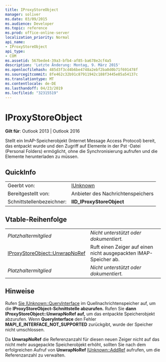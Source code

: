 ```yaml
---
title: IProxyStoreObject
manager: soliver
ms.date: 03/09/2015
ms.audience: Developer
ms.topic: reference
ms.prod: office-online-server
localization_priority: Normal
api_name:
- IProxyStoreObject
api_type:
- COM
ms.assetid: 567bede4-39a3-bfb4-af85-ba678e2cf4a5
description: 'Letzte Änderung: Montag, 9. März 2015'
ms.openlocfilehash: 485d3f3cd4b6be4748a2ebf2ba0d0b71f691478f
ms.sourcegitcommit: 8fe462c32b91c87911942c188f3445e85a54137c
ms.translationtype: MT
ms.contentlocale: de-DE
ms.lasthandoff: 04/23/2019
ms.locfileid: "32315519"
---
```

# <a name="iproxystoreobject"></a>IProxyStoreObject

  
  
**Gilt für**: Outlook 2013 | Outlook 2016 
  
Stellt ein ImAP-Speicherobjekt (Internet Message Access Protocol) bereit, das entpackt wurde und den Zugriff auf Elemente in der Pst -Datei (Personal Folders) ermöglicht, ohne die Synchronisierung aufrufen und die Elemente herunterladen zu müssen.
  
## <a name="quick-info"></a>QuickInfo

|||
|:-----|:-----|
|Geerbt von:  <br/> |[IUnknown](https://msdn.microsoft.com/library/ms680509%28v=VS.85%29.aspx) <br/> |
|Bereitgestellt von:  <br/> |Anbieter des Nachrichtenspeichers  <br/> |
|Schnittstellenbezeichner:  <br/> |**IID_IProxyStoreObject** <br/> |
   
## <a name="vtable-order"></a>Vtable-Reihenfolge

|||
|:-----|:-----|
| *Platzhaltermitglied*  <br/> | *Nicht unterstützt oder dokumentiert.*  <br/> |
|[IProxyStoreObject::UnwrapNoRef](iproxystoreobject-unwrapnoref.md) <br/> |Ruft einen Zeiger auf einen nicht ausgepackten IMAP-Speicher ab.  <br/> |
| *Platzhaltermitglied*  <br/> | *Nicht unterstützt oder dokumentiert.*  <br/> |
   
## <a name="remarks"></a>Hinweise

Rufen [Sie IUnknown::QueryInterface](https://msdn.microsoft.com/library/ms682521%28v=VS.85%29.aspx) im Quellnachrichtenspeicher auf, um die **IProxyStoreObject-Schnittstelle abzurufen.** Rufen Sie **dann IProxyStoreObject::UnwrapNoRef auf,** um das entpackte Speicherobjekt abzurufen. Wenn **QueryInterface** den Fehler **MAPI_E_INTERFACE_NOT_SUPPORTED** zurückgibt, wurde der Speicher nicht umschlossen. 
  
Da **UnwrapNoRef** die Referenzanzahl für diesen neuen Zeiger nicht auf das nicht mehr ausgepackte Speicherobjekt erhöht, sollten Sie nach dem erfolgreichen Aufruf von **UnwrapNoRef** [IUnknown::AddRef](https://msdn.microsoft.com/library/ms691379%28v=VS.85%29.aspx) aufrufen, um die Referenzanzahl zu verwalten. 
  


